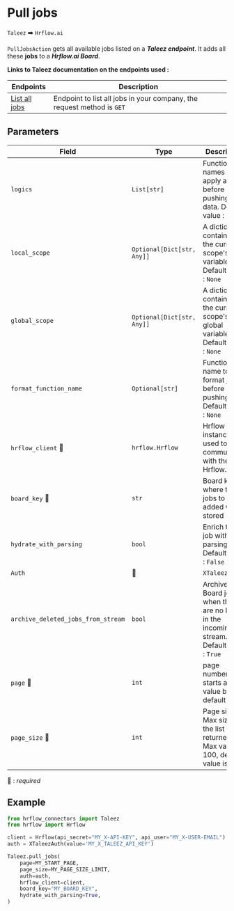 # Pull jobs
`Taleez` :arrow_right: `Hrflow.ai`

`PullJobsAction` gets all available jobs listed on a ***Taleez endpoint***. It adds all these **jobs** to a ***Hrflow.ai Board***.

**Links to Taleez documentation on the endpoints used :**

| Endpoints | Description |
| --------- | ----------- |
|[ List all jobs](https://api.taleez.com/swagger-ui/index.html?configUrl=/openapi.json/swagger-config#/jobs/list_2) | Endpoint to list all jobs in your company, the request method is `GET` |

## Parameters

| Field | Type | Description |
| ----- | ---- | ----------- |
| `logics`  | `List[str]` | Function names to apply as filter before pushing the data. Default value : `[]`        |
| `local_scope`  | `Optional[Dict[str, Any]]` | A dictionary containing the current scope's local variables. Default value : `None`        |
| `global_scope`  | `Optional[Dict[str, Any]]` | A dictionary containing the current scope's global variables. Default value : `None`       |
| `format_function_name`  | `Optional[str]` | Function name to format job before pushing. Default value : `None`        |
| `hrflow_client` :red_circle: | `hrflow.Hrflow` | Hrflow client instance used to communicate with the Hrflow.ai API        |
| `board_key` :red_circle: | `str` | Board key where the jobs to be added will be stored        |
| `hydrate_with_parsing`  | `bool` | Enrich the job with parsing. Default value : `False`        |
| `Auth` | :red_circle: | `XTaleezAuth` | Required to access Taleez API.
| `archive_deleted_jobs_from_stream`  | `bool` | Archive Board jobs when they are no longer in the incoming job stream. Default value : `True`        |
| `page` :red_circle: | `int` | page number, starts at 0, value by default is 0     |
| `page_size` :red_circle: | `int` | Page size. Max size of the list returned. Max value : 100, default value is 100|


:red_circle: : *required* 

## Example

```python
from hrflow_connectors import Taleez
from hrflow import Hrflow

client = Hrflow(api_secret="MY_X-API-KEY", api_user="MY_X-USER-EMAIL")
auth = XTaleezAuth(value='MY_X_TALEEZ_API_KEY')

Taleez.pull_jobs(
    page=MY_START_PAGE,
    page_size=MY_PAGE_SIZE_LIMIT,
    auth=auth,
    hrflow_client=client,
    board_key="MY_BOARD_KEY",
    hydrate_with_parsing=True,
)
```